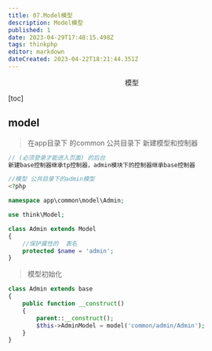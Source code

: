 ```yaml
---
title: 07.Model模型
description: Model模型
published: 1
date: 2023-04-29T17:48:15.498Z
tags: thinkphp
editor: markdown
dateCreated: 2023-04-22T18:21:44.351Z
---
```


<center>模型</center>

[toc]

## model

> 在app目录下 的common 公共目录下   新建模型和控制器

```php
// (必须登录才能进入页面) 的后台  
新建base控制器继承tp控制器，admin模块下的控制器继承base控制器

//模型 公共目录下的admin模型
<?php 

namespace app\common\model\Admin;

use think\Model;

class Admin extends Model
{   
    //保护属性的  表名
    protected $name = 'admin';
}
```

> 模型初始化

```php
class Admin extends base
{
    public function __construct()
    {
        parent::__construct();
        $this->AdminModel = model('common/admin/Admin');
    }
}
```









